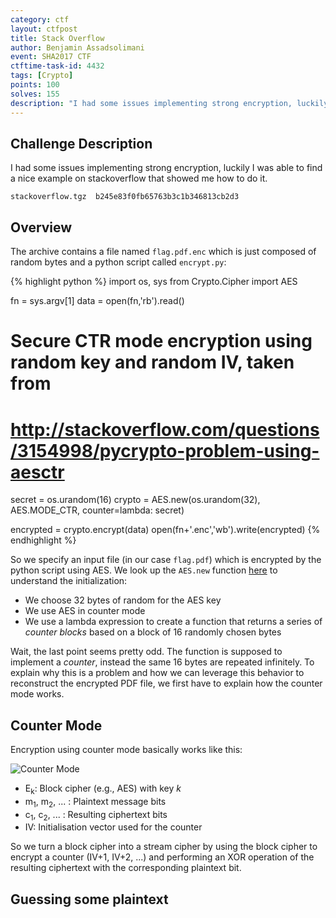 ```yaml
---
category: ctf
layout: ctfpost
title: Stack Overflow
author: Benjamin Assadsolimani
event: SHA2017 CTF
ctftime-task-id: 4432
tags: [Crypto]
points: 100
solves: 155
description: "I had some issues implementing strong encryption, luckily I was able to find a nice example on stackoverflow that showed me how to do it."
---
```



## Challenge Description

I had some issues implementing strong encryption, luckily I was able to find a nice example on stackoverflow that showed me how to do it.

`stackoverflow.tgz  b245e83f0fb65763b3c1b346813cb2d3`

## Overview

The archive contains a file named `flag.pdf.enc` which is just composed of random bytes and a python script called `encrypt.py`: 

{% highlight python %}
import os, sys
from Crypto.Cipher import AES

fn = sys.argv[1]
data = open(fn,'rb').read()

# Secure CTR mode encryption using random key and random IV, taken from
# http://stackoverflow.com/questions/3154998/pycrypto-problem-using-aesctr
secret = os.urandom(16)
crypto = AES.new(os.urandom(32), AES.MODE_CTR, counter=lambda: secret) 

encrypted = crypto.encrypt(data)
open(fn+'.enc','wb').write(encrypted)
{% endhighlight %}

So we specify an input file (in our case `flag.pdf`) which is encrypted by the python script using AES. We look up the `AES.new` function [here](http://pythonhosted.org/pycrypto/Crypto.Cipher.AES-module.html#new) to understand the initialization:
* We choose 32 bytes of random for the AES key
* We use AES in counter mode
* We use a lambda expression to create a function that returns a series of _counter blocks_ based on a block of 16 randomly chosen bytes

Wait, the last point seems pretty odd. The function is supposed to implement a *counter*, instead the same 16 bytes are repeated infinitely. To explain why this is a problem and how we can leverage this behavior to reconstruct the encrypted PDF file, we first have to explain how the counter mode works.

## Counter Mode

Encryption using counter mode basically works like this:

![Counter Mode]({{site.url}}/public/images/ctf/sha2017_ctf_stack_overflow_counter_mode.png)

* E<sub>k</sub>: Block cipher (e.g., AES) with key _k_
* m<sub>1</sub>, m<sub>2</sub>, ... : Plaintext message bits
* c<sub>1</sub>, c<sub>2</sub>, ... : Resulting ciphertext bits
* IV: Initialisation vector used for the counter

So we turn a block cipher into a stream cipher by using the block cipher to encrypt a counter (IV+1, IV+2, ...) and performing an XOR operation of the resulting ciphertext with the corresponding plaintext bit. 

## Guessing some plaintext